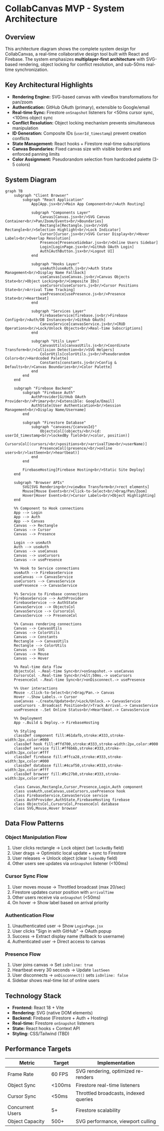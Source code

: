 # CollabCanvas MVP - System Architecture

## Overview

This architecture diagram shows the complete system design for CollabCanvas, a real-time collaborative design tool built with React and Firebase. The system emphasizes **multiplayer-first architecture** with SVG-based rendering, object locking for conflict resolution, and sub-50ms real-time synchronization.

## Key Architectural Highlights

- **Rendering Engine:** SVG-based canvas with viewBox transformations for pan/zoom
- **Authentication:** GitHub OAuth (primary), extensible to Google/email
- **Real-time Sync:** Firestore `onSnapshot` listeners for <50ms cursor sync, <100ms object sync
- **Conflict Resolution:** Object locking mechanism prevents simultaneous manipulation
- **ID Generation:** Composite IDs (`userId_timestamp`) prevent creation conflicts
- **State Management:** React hooks + Firestore real-time subscriptions
- **Canvas Boundaries:** Fixed canvas size with visible borders and enforced panning limits
- **Color Assignment:** Pseudorandom selection from hardcoded palette (3-5 colors)

## System Diagram

```mermaid
graph TB
    subgraph "Client Browser"
        subgraph "React Application"
            App[App.jsx<br/>Main App Component<br/>Auth Routing]
            
            subgraph "Components Layer"
                Canvas[Canvas.jsx<br/>SVG Canvas Container<br/>Pan/Zoom/Events<br/>Boundaries]
                Rectangle[Rectangle.jsx<br/>SVG Rectangle<br/>Selection Highlight<br/>Lock Indicator]
                Cursor[Cursor.jsx<br/>SVG Cursor Display<br/>Hover Labels<br/>Overlap Resolution]
                Presence[PresenceSidebar.jsx<br/>Online Users Sidebar]
                Login[LoginPage.jsx<br/>GitHub OAuth Login]
                Auth[AuthButton.jsx<br/>Logout UI]
            end
            
            subgraph "Hooks Layer"
                useAuth[useAuth.js<br/>Auth State Management<br/>Display Name Fallback]
                useCanvas[useCanvas.js<br/>Canvas Objects State<br/>Object Locking<br/>Composite IDs]
                useCursors[useCursors.js<br/>Cursor Positions State<br/>Arrival Time Tracking]
                usePresence[usePresence.js<br/>Presence State<br/>Heartbeat]
            end
            
            subgraph "Services Layer"
                FirebaseService[firebase.js<br/>Firebase Config<br/>Auth/DB Instances<br/>GitHub OAuth]
                CanvasService[canvasService.js<br/>CRUD Operations<br/>Lock/Unlock Objects<br/>Real-time Subscriptions]
            end
            
            subgraph "Utils Layer"
                CanvasUtils[canvasUtils.js<br/>Coordinate Transform<br/>Collision Detection<br/>SVG Helpers]
                ColorUtils[colorUtils.js<br/>Pseudorandom Colors<br/>Hardcoded Palette]
                Constants[constants.js<br/>Config & Defaults<br/>Canvas Boundaries<br/>Color Palette]
            end
        end
    end
    
    subgraph "Firebase Backend"
        subgraph "Firebase Auth"
            AuthProvider[GitHub OAuth Provider<br/>Primary<br/>Extensible: Google/Email]
            AuthState[User Authentication<br/>Session Management<br/>Display Name/Username]
        end
        
        subgraph "Firestore Database"
            subgraph "canvases/{canvasId}"
                ObjectsCol[(objects/<br/>id: userId_timestamp<br/>lockedBy field<br/>color, position)]
                CursorsCol[(cursors/<br/>positions<br/>arrivalTime<br/>userName)]
                PresenceCol[(presence/<br/>online users<br/>lastSeen<br/>heartbeat)]
            end
        end
        
        FirebaseHosting[Firebase Hosting<br/>Static Site Deploy]
    end
    
    subgraph "Browser APIs"
        SVG[SVG Rendering<br/>viewBox Transform<br/>rect elements]
        Mouse[Mouse Events<br/>Click-to-Select<br/>Drag/Pan/Zoom]
        Hover[Hover Events<br/>Cursor Labels<br/>Object Highlighting]
    end

    %% Component to Hook connections
    App --> Login
    App --> Auth
    App --> Canvas
    Canvas --> Rectangle
    Canvas --> Cursor
    Canvas --> Presence
    
    Login --> useAuth
    Auth --> useAuth
    Canvas --> useCanvas
    Canvas --> useCursors
    Canvas --> usePresence
    
    %% Hook to Service connections
    useAuth --> FirebaseService
    useCanvas --> CanvasService
    useCursors --> CanvasService
    usePresence --> CanvasService
    
    %% Service to Firebase connections
    FirebaseService --> AuthProvider
    FirebaseService --> AuthState
    CanvasService --> ObjectsCol
    CanvasService --> CursorsCol
    CanvasService --> PresenceCol
    
    %% Canvas rendering connections
    Canvas --> CanvasUtils
    Canvas --> ColorUtils
    Canvas --> Constants
    Rectangle --> CanvasUtils
    Rectangle --> ColorUtils
    Canvas --> SVG
    Canvas --> Mouse
    Canvas --> Hover
    
    %% Real-time data flow
    ObjectsCol -.Real-time Sync<br/>onSnapshot.-> useCanvas
    CursorsCol -.Real-time Sync<br/>&lt;50ms.-> useCursors
    PresenceCol -.Real-time Sync<br/>onDisconnect.-> usePresence
    
    %% User interactions
    Mouse -.Click-to-Select<br/>Drag/Pan.-> Canvas
    Hover -.Show Labels.-> Cursor
    useCanvas -.Create/Update<br/>Lock/Unlock.-> CanvasService
    useCursors -.Broadcast Position<br/>Track Arrival.-> CanvasService
    usePresence -.Set Online Status<br/>Heartbeat.-> CanvasService
    
    %% Deployment
    App -.Build & Deploy.-> FirebaseHosting
    
    %% Styling
    classDef component fill:#61dafb,stroke:#333,stroke-width:2px,color:#000
    classDef hook fill:#ffd700,stroke:#333,stroke-width:2px,color:#000
    classDef service fill:#ff6b6b,stroke:#333,stroke-width:2px,color:#fff
    classDef firebase fill:#ffca28,stroke:#333,stroke-width:3px,color:#000
    classDef database fill:#4caf50,stroke:#333,stroke-width:2px,color:#fff
    classDef browser fill:#9c27b0,stroke:#333,stroke-width:2px,color:#fff
    
    class Canvas,Rectangle,Cursor,Presence,Login,Auth component
    class useAuth,useCanvas,useCursors,usePresence hook
    class FirebaseService,CanvasService service
    class AuthProvider,AuthState,FirebaseHosting firebase
    class ObjectsCol,CursorsCol,PresenceCol database
    class SVG,Mouse,Hover browser
```

## Data Flow Patterns

### Object Manipulation Flow
1. User clicks rectangle → Lock object (set `lockedBy` field)
2. User drags → Optimistic local update + sync to Firestore
3. User releases → Unlock object (clear `lockedBy` field)
4. Other users see updates via `onSnapshot` listener (<100ms)

### Cursor Sync Flow
1. User moves mouse → Throttled broadcast (max 20/sec)
2. Firestore updates cursor position with `arrivalTime`
3. Other users receive via `onSnapshot` (<50ms)
4. On hover → Show label based on arrival priority

### Authentication Flow
1. Unauthenticated user → Show `LoginPage.jsx`
2. User clicks "Sign in with GitHub" → OAuth popup
3. Success → Extract display name (fallback to username)
4. Authenticated user → Direct access to canvas

### Presence Flow
1. User joins canvas → Set `isOnline: true`
2. Heartbeat every 30 seconds → Update `lastSeen`
3. User disconnects → `onDisconnect()` sets `isOnline: false`
4. Sidebar shows real-time list of online users

## Technology Stack

- **Frontend:** React 18 + Vite
- **Rendering:** SVG (native DOM elements)
- **Backend:** Firebase (Firestore + Auth + Hosting)
- **Real-time:** Firestore `onSnapshot` listeners
- **State:** React hooks + Context API
- **Styling:** CSS/Tailwind (TBD)

## Performance Targets

| Metric | Target | Implementation |
|--------|--------|----------------|
| Frame Rate | 60 FPS | SVG rendering, optimized re-renders |
| Object Sync | <100ms | Firestore real-time listeners |
| Cursor Sync | <50ms | Throttled broadcasts, indexed queries |
| Concurrent Users | 5+ | Firestore scalability |
| Object Capacity | 500+ | SVG performance, viewport culling |